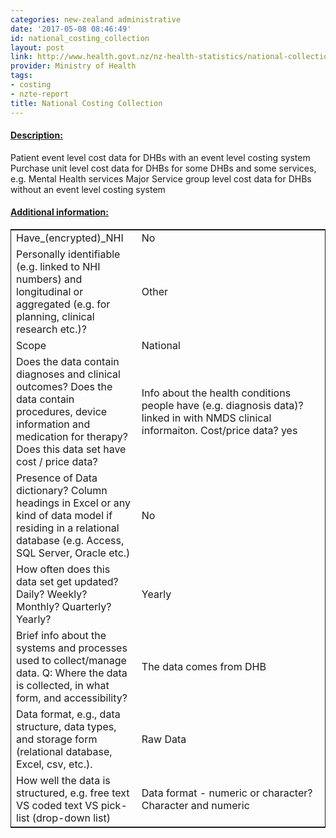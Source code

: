 ```yaml
---
categories: new-zealand administrative
date: '2017-05-08 08:46:49'
id: national_costing_collection
layout: post
link: http://www.health.govt.nz/nz-health-statistics/national-collections-and-surveys/collections
provider: Ministry of Health
tags:
- costing
- nzte-report
title: National Costing Collection
---
```



 <h4> <u>Description:</u> </h4>
Patient event level cost data for DHBs with an event level costing system
Purchase unit level cost data for DHBs for some DHBs and some services, e.g. Mental Health services
Major Service group level cost data for DHBs without an event level costing system
 <h4> <u>Additional information:</u> </h4>
 <table style="border: 1px solid">
 <tr> <td width="40%">Have_(encrypted)_NHI</td> <td>No</td> </tr>
 <tr> <td width="40%">Personally identifiable (e.g. linked to NHI numbers) and longitudinal or aggregated (e.g. for planning, clinical research etc.)?</td> <td>Other</td> </tr>
 <tr> <td width="40%">Scope</td> <td>National</td> </tr>
 <tr> <td width="40%">Does the data contain diagnoses and clinical outcomes?
Does the data contain procedures, device information and medication for therapy?
Does this data set have cost / price data?</td> <td>Info about the health conditions people have (e.g. diagnosis data)? linked in with NMDS clinical informaiton. Cost/price data? yes</td> </tr>
 <tr> <td width="40%">Presence of Data dictionary? Column headings in Excel or any kind of data model if residing in a relational database (e.g. Access, SQL Server, Oracle etc.) </td> <td>No</td> </tr>
 <tr> <td width="40%">How often does this data set get updated? Daily? Weekly? Monthly? Quarterly? Yearly?</td> <td>Yearly</td> </tr>
 <tr> <td width="40%">Brief info about the systems and processes used to collect/manage data. Q: Where the data is collected, in what form, and accessibility?</td> <td>The data comes from DHB</td> </tr>
 <tr> <td width="40%">Data format, e.g., data structure, data types, and storage form (relational database, Excel, csv, etc.).</td> <td>Raw Data</td> </tr>
 <tr> <td width="40%">How well the data is structured, e.g. free text VS coded text VS pick-list (drop-down list)</td> <td>Data format - numeric or character? Character and numeric</td> </tr>
 </table>
